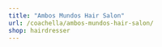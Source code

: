 ```yaml
---
title: "Ambos Mundos Hair Salon"
url: /coachella/ambos-mundos-hair-salon/
shop: hairdresser
---
```


